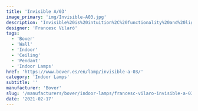 ```yaml
---
title: 'Invisible A/03'
image_primary: 'img/Invisible-A03.jpg'
description: 'Invisible%20is%20intuition%2C%20functionality%20and%20lightness%20but%2C%20above%20all%2C%20simplicity.%20And%20this%20characteristic%20is%20the%20source%20of%20its%20beauty.%20Its%20simplicity%20gives%20it%20an%20intrinsic%20iconic%20quality.'
designer: 'Francesc Vilaró'
tags:
  - 'Bover'
  - 'Wall'
  - 'Indoor'
  - 'Ceiling'
  - 'Pendant'
  - 'Indoor Lamps'
href: 'https://www.bover.es/en/lamp/invisible-a-03/'
category: 'Indoor Lamps'
subtitle: ''
manufacturer: 'Bover'
slug: '/manufacturers/bover/indoor-lamps/francesc-vilaro-invisible-a-03'
date: '2021-02-17'
---
```

